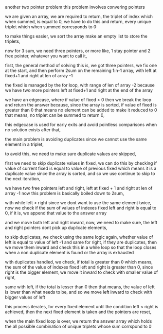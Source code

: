another two pointer problem
this problem involves convering pointers

we are given an array,
we are required to return, the triplet of index which when summed, is equal to 0, we have to do this and return, every unique triplet which when summed corresponds to 0

to make things easier, we sort the array
make an empty list to store the triplets,

now for 3 sum, we need three pointers, or more like, 1 stay pointer and 2 free pointer, whatever you want to call it,

first, the general method of solving this is,
we got three pointers, we fix one at the start, and then perform 2sum on the remaining 1:n-1 array, with left at fixed+1 and right at len of array -1

the fixed is managed by the for loop, with range of len of array -2
because we have two more pointers left at fixed+1 and right at the end of the array

we have an edgecase,
where if value of fixed > 0 then we break the loop and return the answer
because, since the array is sorted, if value of fixed is greater than 0 that means no element can be added to make it reduced to 0 that means, no triplet can be summed to return 0, 

this edgecase is used for early exits and avoid pointless comparisons when no solution exists after that,

the main problem is avoiding duplicates since we cannot use the same element in a triplet,

to avoid this, we need to make sure duplicate values are skipped,

first we need to skip duplicate values in fixed,
we can do this by checking if value of current fixed is equal to value of previous fixed which means it is a duplicate value since the array is sorted, and so we use continue to skip to the next iteration,

we have two free pointers left and right,
left at fixed + 1 and right at len of array -1
now this problem is basically boiled down to 2sum,

with while left < right since we dont want to use the same element twice,
now we check if the sum of values of indexes fixed left and right is equal to 0, if it is, we append that value to the answer array

and we move both left and right inward,
now, we need to make sure, the left and right pointers dont pick up duplicate elements, 

to skip duplicates, we check using the same logic again,
whether value of left is equal to value of left -1
and same for right, 
if they are duplicates, then we move them inward and check this in a while loop so that the loop closes when a non duplicate element is found or the array is exhausted

with duplicates handled, we check, if total is greater than 0 which means, the sum of the value of indexes fixed left and right is greater than 0,
since right is the bigger element, we move it inward to check with smaller value of right,

same with left, if the total is lesser than 0 then that means, the value of left is lower than what needs to be,
and so we move left inward to check with bigger values of left

this process iterates, for every fixed element until the condition left < right is achieved, then the next fixed element is taken and the pointers are reset, 

when the main fixed loop is over, we return the answer array which holds the all possible combination of unique triplets whose sum corrspond to 0
